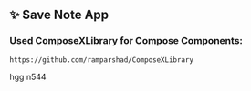 ## ✨ Save Note App
### Used ComposeXLibrary for Compose Components: 
 ```
https://github.com/ramparshad/ComposeXLibrary
```


hgg
n544
